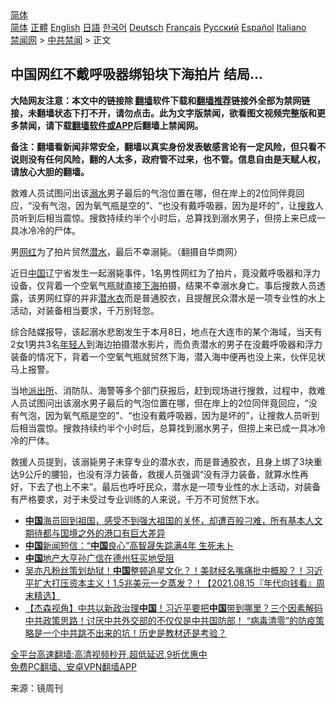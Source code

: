  <!-- 面包屑导航 --> <div class="breadcrumb"><!-- GTranslate: https://gtranslate.io/ -->  <div class="switcher notranslate">  <div class="selected">  <a href="#" onclick="return false;"> 简体</a>  </div>  <div class="option">  <a href="https://www.bannedbook.org" onclick="doGTranslate('zh-CN|zh-CN');jQuery('div.switcher div.selected a').html(jQuery(this).html());return false;" title="简体中文" class="nturl selected"> 简体</a>  <a href="https://www.bannedbook.org/zh-tw/" onclick="doGTranslate('zh-CN|zh-TW');jQuery('div.switcher div.selected a').html(jQuery(this).html());return false;" title="繁體中文" class="nturl"> 正體</a>  <a href="https://www.bannedbook.org/en/" onclick="doGTranslate('zh-CN|en');jQuery('div.switcher div.selected a').html(jQuery(this).html());return false;" title="English" class="nturl"> English</a>  <a href="https://www.bannedbook.org/ja/" onclick="doGTranslate('zh-CN|ja');jQuery('div.switcher div.selected a').html(jQuery(this).html());return false;" title="日本語" class="nturl"> 日語</a>  <a href="https://www.bannedbook.org/ko/" onclick="doGTranslate('zh-CN|ko');jQuery('div.switcher div.selected a').html(jQuery(this).html());return false;" title="한국어" class="nturl"> 한국어</a>  <a href="https://www.bannedbook.org/de/" onclick="doGTranslate('zh-CN|de');jQuery('div.switcher div.selected a').html(jQuery(this).html());return false;" title="Deutsch" class="nturl"> Deutsch</a>  <a href="https://www.bannedbook.org/fr/" onclick="doGTranslate('zh-CN|fr');jQuery('div.switcher div.selected a').html(jQuery(this).html());return false;" title="Français" class="nturl"> Français</a>  <a href="https://www.bannedbook.org/ru/" onclick="doGTranslate('zh-CN|ru');jQuery('div.switcher div.selected a').html(jQuery(this).html());return false;" title="Русский" class="nturl"> Русский</a>  <a href="https://www.bannedbook.org/es/" onclick="doGTranslate('zh-CN|es');jQuery('div.switcher div.selected a').html(jQuery(this).html());return false;" title="Español" class="nturl"> Español</a>  <a href="https://www.bannedbook.org/it/" onclick="doGTranslate('zh-CN|it');jQuery('div.switcher div.selected a').html(jQuery(this).html());return false;" title="Italiano" class="nturl"> Italiano</a>  </div>  </div>      <div class='breadcrumb-sub'><!-- Breadcrumb NavXT 6.3.0 --> <a href="https://www.bannedbook.org/" class="home">禁闻网</a> &gt; <a href="https://www.bannedbook.org/bnews/cbnews/" class="category">中共禁闻</a> &gt; 正文</div></div><h2>中国网红不戴呼吸器绑铅块下海拍片 结局…</h2> <p class="notice"><b>大陆网友注意：本文中的链接除 <a href="https://github.com/bannedbook/fanqiang" >翻墙</a>软件下载和<a href="https://github.com/killgcd/justmysocks/blob/master/README.md">翻墙推荐</a>链接外全部为禁网链接，未翻墙状态下打不开，请勿点击。此为文字版禁闻，欲看图文视频完整版和更多禁闻，请下载<a href="https://github.com/bannedbook/fanqiang">翻墙软件或APP</a>后翻墙上禁闻网。</p><p>备注：翻墙看新闻非常安全，翻墙以真实身份发表敏感言论有一定风险，但只看不说则没有任何风险，翻的人太多，政府管不过来，也不管。信息自由是天赋人权，请放心大胆的翻墙。</b></p>  <div class="entry"> <p id="summary">救难人员试图问出该<a href="https://www.bannedbook.org/bnews/tag/%E6%BA%BA%E6%B0%B4/" class="st_tag internal_tag" rel="tag" title="标签 溺水 下的日志">溺水</a>男子最后的气泡位置在哪，但在岸上的2位同伴竟回应，“没有气泡，因为氧气瓶是空的”、“也没有戴呼吸器，因为是坏的”，让<a href="https://www.bannedbook.org/bnews/tag/%E6%90%9C%E6%95%91/" class="st_tag internal_tag" rel="tag" title="标签 搜救 下的日志">搜救</a>人员听到后相当震惊。搜救持续约半个小时后，总算找到溺水男子，但捞上来已成一具冰冷冷的尸体。</p> <p id="conimg">男<a href="https://www.bannedbook.org/bnews/tag/%e7%bd%91%e7%ba%a2/" class="st_tag internal_tag" rel="tag" title="标签 网红 下的日志">网红</a>为了拍片贸然<a href="https://www.bannedbook.org/bnews/tag/%E6%BD%9C%E6%B0%B4/" class="st_tag internal_tag" rel="tag" title="标签 潜水 下的日志">潜水</a>，最后不幸溺毙。（翻摄自华商网）</p>  <p>近日<span class='wp_keywordlink_affiliate'><a href="https://www.bannedbook.org/" title="中国" target="_blank">中国</a></span>辽宁省发生一起溺毙事件，1名男性网红为了拍片，竟没戴呼吸器和浮力设备，仅背着一个空氧气瓶就直接<a href="https://www.bannedbook.org/bnews/tag/%E4%B8%8B%E6%B5%B7/" class="st_tag internal_tag" rel="tag" title="标签 下海 下的日志">下海</a>拍摄，结果不幸溺水身亡。事后搜救人员透露，该男网红穿的并非<a href="https://www.bannedbook.org/bnews/tag/%E6%BD%9C%E6%B0%B4%E8%A1%A3/" class="st_tag internal_tag" rel="tag" title="标签 潜水衣 下的日志">潜水衣</a>而是普通胶衣，且提醒民众潜水是一项专业性的水上活动，对装备相当要求，千万别轻忽。</p> <p>综合陆媒报导，该起溺水悲剧发生于本月8日，地点在大连市的某个海域，当天有2女1男共3名<a href="https://www.bannedbook.org/bnews/tag/%e5%b9%b4%e8%bd%bb%e4%ba%ba/" class="st_tag internal_tag" rel="tag" title="标签 年轻人 下的日志">年轻人</a>到海边拍摄潜水影片，而负责潜水的男子在没戴呼吸器和浮力装备的情况下，背着一个空氧气瓶就贸然下海，潜入海中便再也没上来，伙伴见状马上报警。</p>  <p>当地<a href="https://www.bannedbook.org/bnews/tag/%e6%b4%be%e5%87%ba%e6%89%80/" class="st_tag internal_tag" rel="tag" title="标签 派出所 下的日志">派出所</a>、消防队、海警等多个部门获报后，赶到现场进行搜救，过程中，救难人员试图问出该溺水男子最后的气泡位置在哪，但在岸上的2位同伴竟回应，“没有气泡，因为氧气瓶是空的”、“也没有戴呼吸器，因为是坏的”，让搜救人员听到后相当震惊。搜救持续约半个小时后，总算找到溺水男子，但捞上来已成一具冰冷冷的尸体。</p> <p>救援人员提到，该溺毙男子未穿专业的潜水衣，而是普通胶衣，且身上绑了3块重达9公斤的腰铅，也没有浮力装备，救援人员强调“没有浮力装备，就算水性再好，下去了也上不来”。最后也呼吁民众，潜水是一项专业性的水上活动，对装备有严格要求，对于未受过专业训练的人来说，千万不可贸然下水。</p>  <ul class='op-related-articles' title='相关阅读'> <li><a href='https://www.bannedbook.org/bnews/bannedvideo/20210815/1606627.html' target='_blank'><b>中国</b>海员回到祖国，感受不到强大祖国的关怀，却遭百般刁难，所有基本人文期待都与国境之外的港口有巨大差异</a></li> <li><a href='https://www.bannedbook.org/bnews/bannedvideo/20210815/1606586.html' target='_blank'><b>中国</b>新闻短信：“<b>中国</b>良心”高智晟失踪满4年 生死未卜</a></li> <li><a href='https://www.bannedbook.org/bnews/bannedvideo/20210815/1606584.html' target='_blank'><b>中国</b>地产大亨孙广信在德州狂买地受阻</a></li> <li><a href='https://www.bannedbook.org/bnews/taiwannews/20210815/1606577.html' target='_blank'>吴亦凡粉丝策划劫狱！<b>中国</b>整顿追星文化？！美财经名嘴痛批中概股？！习近平扩大打压资本主义！1.5兆美元一夕蒸发？！【2021.08.15『年代向钱看』周末精选】</a></li> <li><a href='https://www.bannedbook.org/bnews/comments/20210815/1606572.html' target='_blank'>【杰森视角】中共以新政治理<b>中国</b>！习近平要把<b>中国</b>带到哪里？三个因素解码中共政策思路！讨厌中共外交部的不仅仅是中共国防部！ “病毒清零”的防疫策略是一个中共跳不出来的坑！历史是教材还是考验？</a></li> </ul> <p class="texttj"> <a href="https://github.com/bannedbook/fanqiang/wiki/V2ray%E6%9C%BA%E5%9C%BA" target="_blank">全平台高速翻墙:高清视频秒开,超低延迟,9折优惠中</a><br/> <a href="https://github.com/bannedbook/fanqiang/wiki/%E7%A6%81%E9%97%BB%E7%BD%91%E5%AE%89%E5%8D%93%E7%BF%BB%E5%A2%99%E6%96%B0%E9%97%BBAPP" target="_blank">免费PC翻墙、安卓VPN翻墙APP</a></p><p> 来源：镜周刊 </p> <a name='sharetosocial'></a>  <div style="margin-bottom:5px;padding-bottom:5px;clear:both"> <div id="archive-pix-1" class="banner-ads"> <!-- AuctionX Display platform tag START --> <div id="26318x728x90x621x_ADSLOT2" clicktrack="%%CLICK_URL_ESC%%"></div> <!-- AuctionX Display platform tag END --> </div> <div id="archive-pix-2" class="banner-ads"> <!-- AuctionX Display platform tag START --> <div id="26315x300x250x621x_ADSLOT2" clicktrack="%%CLICK_URL_ESC%%"></div> <!-- AuctionX Display platform tag END --> </div> </div>  <div id="archive-pix-1" class="banner-ads"> <!-- AuctionX Display platform tag START --> <div id="26318x728x90x621x_ADSLOT3" clicktrack="%%CLICK_URL_ESC%%"></div> <!-- AuctionX Display platform tag END --> </div> </div><!--END ENTRY--> 